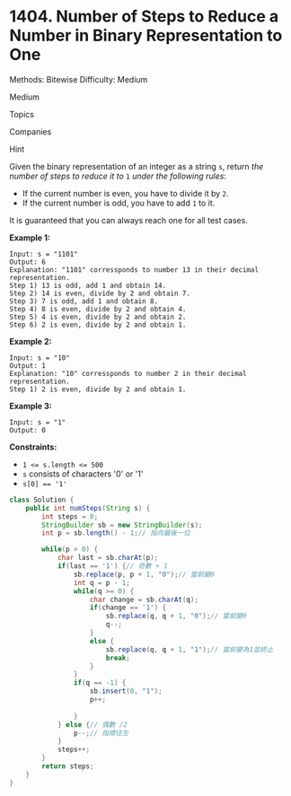 # 1404. Number of Steps to Reduce a Number in Binary Representation to One

Methods: Bitewise
Difficulty: Medium

Medium

Topics

Companies

Hint

Given the binary representation of an integer as a string `s`, return *the number of steps to reduce it to* `1` *under the following rules*:

- If the current number is even, you have to divide it by `2`.
- If the current number is odd, you have to add `1` to it.

It is guaranteed that you can always reach one for all test cases.

**Example 1:**

```
Input: s = "1101"
Output: 6
Explanation: "1101" corressponds to number 13 in their decimal representation.
Step 1) 13 is odd, add 1 and obtain 14.
Step 2) 14 is even, divide by 2 and obtain 7.
Step 3) 7 is odd, add 1 and obtain 8.
Step 4) 8 is even, divide by 2 and obtain 4.
Step 5) 4 is even, divide by 2 and obtain 2.
Step 6) 2 is even, divide by 2 and obtain 1.

```

**Example 2:**

```
Input: s = "10"
Output: 1
Explanation: "10" corressponds to number 2 in their decimal representation.
Step 1) 2 is even, divide by 2 and obtain 1.

```

**Example 3:**

```
Input: s = "1"
Output: 0

```

**Constraints:**

- `1 <= s.length <= 500`
- `s` consists of characters '0' or '1'
- `s[0] == '1'`

```java
class Solution {
    public int numSteps(String s) {
        int steps = 0;
        StringBuilder sb = new StringBuilder(s);
        int p = sb.length() - 1;// 指向最後一位

        while(p > 0) {
            char last = sb.charAt(p);
            if(last == '1') {// 奇數 + 1
                sb.replace(p, p + 1, "0");// 當前變0
                int q = p - 1;
                while(q >= 0) {
                    char change = sb.charAt(q);
                    if(change == '1') {
                        sb.replace(q, q + 1, "0");// 當前變0
                        q--;
                    }
                    else {
                        sb.replace(q, q + 1, "1");// 當前變為1並終止
                        break;
                    }
                }
                if(q == -1) {
                    sb.insert(0, "1");
                    p++;
               
                }
            } else {// 偶數 /2
                p--;// 指標往左
            }
            steps++;
        }
        return steps;
    }
}
```